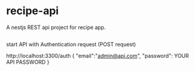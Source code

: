 # recipe-api

A nestjs REST api project for recipe app.

##

start API with
Authentication request (POST request)

http://localhost:3300/auth
{
"email":"admin@api.com",
"password": YOUR API PASSWORD
}
